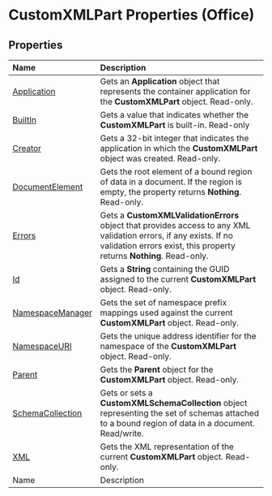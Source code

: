 
# CustomXMLPart Properties (Office)

## Properties



|**Name**|**Description**|
|:-----|:-----|
| [Application](0f5fadce-288b-d8f3-3e78-da8f44fdb14a.md)|Gets an  **Application** object that represents the container application for the **CustomXMLPart** object. Read-only.|
| [BuiltIn](e630fe24-7aa3-3a84-c1a4-2b8a10bbbd25.md)|Gets a value that indicates whether the  **CustomXMLPart** is built-in. Read-only|
| [Creator](0618751d-762d-62ba-249e-ed582c07fd61.md)|Gets a 32-bit integer that indicates the application in which the  **CustomXMLPart** object was created. Read-only.|
| [DocumentElement](87e7eee5-ed09-08c2-a020-9505c70fbbbc.md)|Gets the root element of a bound region of data in a document. If the region is empty, the property returns  **Nothing**. Read-only.|
| [Errors](0b95f9fa-0efa-08aa-2fbd-27a726ce4290.md)|Gets a  **CustomXMLValidationErrors** object that provides access to any XML validation errors, if any exists. If no validation errors exist, this property returns **Nothing**. Read-only.|
| [Id](6e19eadb-154b-381a-6655-f6f93b6d4f0b.md)|Gets a  **String** containing the GUID assigned to the current **CustomXMLPart** object. Read-only.|
| [NamespaceManager](4afc4dc8-32d5-c632-fd9a-f2bf46c72458.md)|Gets the set of namespace prefix mappings used against the current  **CustomXMLPart** object. Read-only.|
| [NamespaceURI](1d495cd6-ff62-7db6-dbcf-c3afff8cde0b.md)|Gets the unique address identifier for the namespace of the  **CustomXMLPart** object. Read-only.|
| [Parent](024c2fd5-81fc-fcdd-c5e5-b65fc2434a79.md)|Gets the  **Parent** object for the **CustomXMLPart** object. Read-only.|
| [SchemaCollection](6976e6c3-8ae6-b342-5dd7-7eaaa2e902b5.md)|Gets or sets a  **CustomXMLSchemaCollection** object representing the set of schemas attached to a bound region of data in a document. Read/write.|
| [XML](0786876f-42bd-b6db-81b1-a05d9fa4558b.md)|Gets the XML representation of the current  **CustomXMLPart** object. Read-only.|
|Name|Description|
